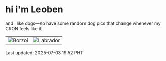 # hi i'm Leoben

and i like dogs—so have some random dog pics that change whenever my CRON feels like it

|  |  |
|--------|----------|
| ![Borzoi](https://random-dog-vercel.vercel.app/api/random-borzoi?v=1751543577) | ![Labrador](https://random-dog-vercel.vercel.app/api/random-labrador?v=1751543577) |

Last updated: 2025-07-03 19:52 PHT
